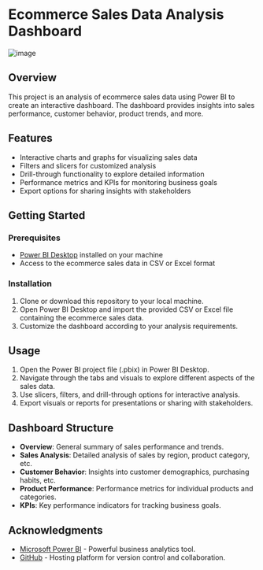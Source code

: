 
# Ecommerce Sales Data Analysis Dashboard

![image](https://github.com/Chinay77/Ecommerce-Sales-Data-Analysis-Dashboard/assets/105514247/220a6288-4a63-498f-8091-03b9f21eb0a4)


## Overview

This project is an analysis of ecommerce sales data using Power BI to create an interactive dashboard. The dashboard provides insights into sales performance, customer behavior, product trends, and more.

## Features

- Interactive charts and graphs for visualizing sales data
- Filters and slicers for customized analysis
- Drill-through functionality to explore detailed information
- Performance metrics and KPIs for monitoring business goals
- Export options for sharing insights with stakeholders

## Getting Started

### Prerequisites

- [Power BI Desktop](https://www.microsoft.com/en-us/download/details.aspx?id=58494) installed on your machine
- Access to the ecommerce sales data in CSV or Excel format

### Installation

1. Clone or download this repository to your local machine.
2. Open Power BI Desktop and import the provided CSV or Excel file containing the ecommerce sales data.
3. Customize the dashboard according to your analysis requirements.

## Usage

1. Open the Power BI project file (.pbix) in Power BI Desktop.
2. Navigate through the tabs and visuals to explore different aspects of the sales data.
3. Use slicers, filters, and drill-through options for interactive analysis.
4. Export visuals or reports for presentations or sharing with stakeholders.

## Dashboard Structure

- **Overview**: General summary of sales performance and trends.
- **Sales Analysis**: Detailed analysis of sales by region, product category, etc.
- **Customer Behavior**: Insights into customer demographics, purchasing habits, etc.
- **Product Performance**: Performance metrics for individual products and categories.
- **KPIs**: Key performance indicators for tracking business goals.

## Acknowledgments

- [Microsoft Power BI](https://powerbi.microsoft.com/) - Powerful business analytics tool.
- [GitHub](https://github.com/) - Hosting platform for version control and collaboration.


